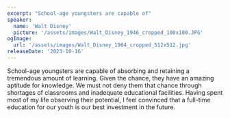 ```yaml
---
excerpt: "School-age youngsters are capable of"
speaker:
  name: 'Walt Disney'
  picture: '/assets/images/Walt_Disney_1946_cropped_100x100.JPG'
ogImage:
  url: '/assets/images/Walt_Disney_1964_cropped_512x512.jpg'
releaseDate: '2023-10-16'
---
```


School-age youngsters are capable of absorbing and retaining a tremendous amount of learning. Given the chance, they have an amazing aptitude for knowledge. We must not deny them that chance through shortages of classrooms and inadequate educational facilities. Having spent most of my life observing their potential, I feel convinced that a full-time education for our youth is our best investment in the future.
